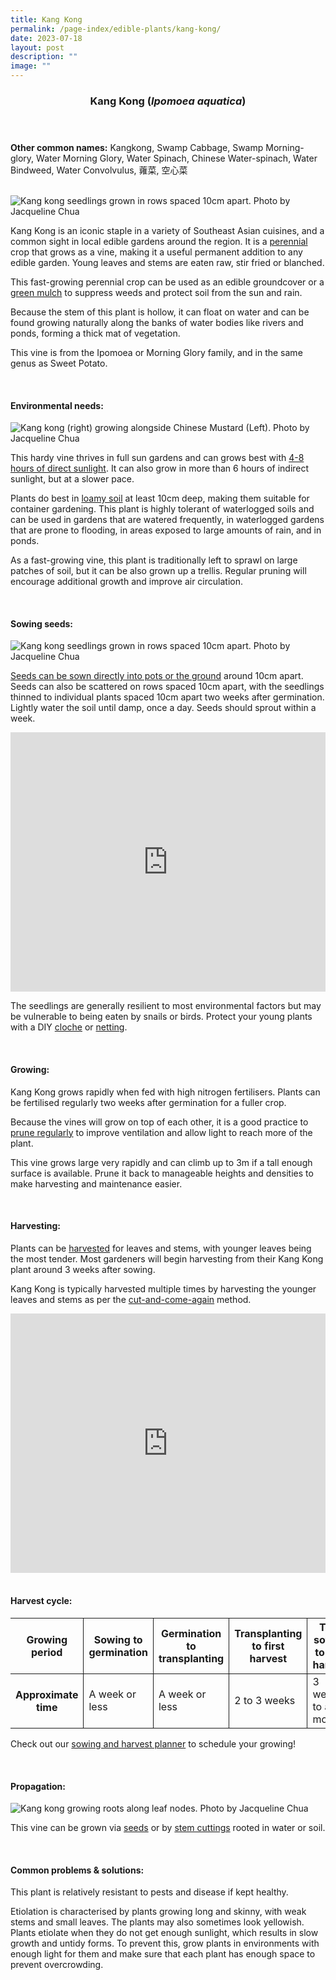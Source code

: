 ```yaml
---
title: Kang Kong
permalink: /page-index/edible-plants/kang-kong/
date: 2023-07-18
layout: post
description: ""
image: ""
---
```

<header>
	<h3>Kang Kong (<em>Ipomoea aquatica</em>)</h3>
</header>
	
<section>
	<p><strong>Other common names:</strong> Kangkong, Swamp Cabbage, Swamp Morning-glory, Water Morning Glory, Water Spinach, Chinese Water-spinach, Water Bindweed, Water Convolvulus, 蕹菜, 空心菜</p>
	<br>
</section>

<section>
	<img title="Kang kong seedlings grown in rows spaced 10cm apart. Photo by Jacqueline Chua" src="/images/Horti%20techniques/Spacing_Jacchua%20(8).jpg">
	<p>Kang Kong is an iconic staple in a variety of Southeast Asian cuisines, and a common sight in local edible gardens around the region. It is a <a href="/learn-more-about-gardening/glossary/#p">perennial</a> crop that grows as a vine, making it a useful permanent addition to any edible garden. Young leaves and stems are eaten raw, stir fried or blanched.</p>
  <p>This fast-growing perennial crop can be used as an edible groundcover or a <a href="/page-index/horticulture-techniques/companion-planting/">green mulch</a> to suppress weeds and protect soil from the sun and rain.</p>
  <p>Because the stem of this plant is hollow, it can float on water and can be found growing naturally along the banks of water bodies like rivers and ponds, forming a thick mat of vegetation.</p>
  <p>This vine is from the Ipomoea or Morning Glory family, and in the same genus as Sweet Potato.</p>
  <br>
</section>

<section>
  <h4>Environmental needs:</h4>
	<img src="/images/Hardscapes/P3190049.jpg" title="Kang kong (right) growing alongside Chinese Mustard (Left). Photo by Jacqueline Chua">
	<p>This hardy vine thrives in full sun gardens and can grows best with <a href="/page-index/horticulture-techniques/gauging-light/">4-8 hours of direct sunlight</a>. It can also grow in more than 6 hours of indirect sunlight, but at a slower pace.</p>
	<p>Plants do best in <a href="/page-index/horticulture-techniques/soil/">loamy soil</a> at least 10cm deep, making them suitable for container gardening. This plant is highly tolerant of waterlogged soils and can be used in gardens that are watered frequently, in waterlogged gardens that are prone to flooding, in areas exposed to large amounts of rain, and in ponds. </p> 
	<p>As a fast-growing vine, this plant is traditionally left to sprawl on large patches of soil, but it can be also grown up a trellis. Regular pruning will encourage additional growth and improve air circulation.</p>
	<br>
</section>

<section>
  <h4>Sowing seeds:</h4>
	<img title="Kang kong seedlings grown in rows spaced 10cm apart. Photo by Jacqueline Chua" src="/images/Horti%20techniques/SowingSeed_Jacchua.jpg">
	<p><a href="/page-index/horticulture-techniques/propagating-by-seed/">Seeds can be sown directly into pots or the ground</a> around 10cm apart. Seeds can also be scattered on rows spaced 10cm apart, with the seedlings thinned to individual plants spaced 10cm apart two weeks after germination. Lightly water the soil until damp, once a day. Seeds should sprout within a week. </p>
	<iframe width="100%" height="415" src="https://www.youtube.com/embed/x7J87wY7U6s" title="YouTube video player" frameborder="0" allow="accelerometer; autoplay; clipboard-write; encrypted-media; gyroscope; picture-in-picture; web-share" allowfullscreen=""></iframe>	<br>
	<p>The seedlings are generally resilient to most environmental factors but may be vulnerable to being eaten by snails or birds. Protect your young plants with a DIY <a href="/page-index/horticulture-techniques/cloches">cloche</a> or <a href="/page-index/hardscapes/netting">netting</a>.</p>
	<br>
</section>
	
<section>
  <h4>Growing:</h4>
	<p>Kang Kong grows rapidly when fed with high nitrogen fertilisers. Plants can be fertilised regularly two weeks after germination for a fuller crop.</p>
	<p>Because the vines will grow on top of each other, it is a good practice to <a href="/page-index/horticulture-techniques/pruning/">prune regularly</a> to improve ventilation and allow light to reach more of the plant. </p>
		<p>This vine grows large very rapidly and can climb up to 3m if a tall enough surface is available. Prune it back to manageable heights and densities to make harvesting and maintenance easier.</p>
	<br>
</section>

<section>
  <h4>Harvesting:</h4>
	<p>Plants can be <a href="/page-index/horticulture-techniques/harvest-hygiene">harvested</a> for leaves and stems, with younger leaves being the most tender. Most gardeners will begin harvesting from their Kang Kong plant around 3 weeks after sowing.</p>
		<p>Kang Kong is typically harvested multiple times by harvesting the younger leaves and stems as per the <a href="/page-index/horticulture-techniques/cut-and-come-again/">cut-and-come-again</a> method.</p>
		<iframe allowfullscreen="" allow="accelerometer; autoplay; clipboard-write; encrypted-media; gyroscope; picture-in-picture; web-share" frameborder="0" title="YouTube video player" src="https://www.youtube.com/embed/lItBHYjyrKg" height="415" width="100%"></iframe><br>
	<br>
</section>

<section>
	<h4>Harvest cycle:</h4>
  <table>
    <thead>
      <tr>
        <th style="border-bottom:0px; border-right:solid 1px;">Growing period</th>
        <th style="border-bottom:0px; border-right:solid 1px;">Sowing to germination</th>
        <th style="border-bottom:0px; border-right:solid 1px;">Germination to transplanting</th>
        <th style="border-bottom:0px; border-right:solid 1px;">Transplanting to first harvest</th>
        <th style="border-bottom:0px; border-left:solid 1px;">Total sowing to first harvest</th>
      </tr>
    </thead>
    <tbody>
      <tr>
        <th style="border-right:solid 1px;">Approximate time</th>
        <td style="border-right:solid 1px;">A week or less</td>
        <td style="border-right:solid 1px;">A week or less</td>
        <td style="border-right:solid 1px;">2 to 3 weeks</td>
        <td style="border-left:solid 1px;">3 weeks to a month</td>
      </tr>
    </tbody>
  </table>
		<p>Check out our&nbsp;<a href="/digital-tools/sowing-planner/">sowing and harvest planner</a>&nbsp;to schedule your growing!</p> 
	<br> 
</section>

<section>
  <h4>Propagation:</h4>
		<img title="Kang kong growing roots along leaf nodes. Photo by Jacqueline Chua" src="/images/Plants/KangKong_JacChua%20(1).jpg">
		<p>This vine can be grown via <a href="/page-index/horticulture-techniques/propagating-by-seed/">seeds</a> or by <a href="/page-index/horticulture-techniques/propagating-by-cuttings/">stem cuttings</a> rooted in water or soil.</p>
	<br>
</section>

<section>
  <h4>Common problems &amp; solutions:</h4>
		<p>This plant is relatively resistant to pests and disease if kept healthy.</p>
		<p>Etiolation is characterised by plants growing long and skinny, with weak stems and small leaves. The plants may also sometimes look yellowish. Plants etiolate when they do not get enough sunlight, which results in slow growth and untidy forms. To prevent this, grow plants in environments with enough light for them and make sure that each plant has enough space to prevent overcrowding.</p>
	<br>
</section>